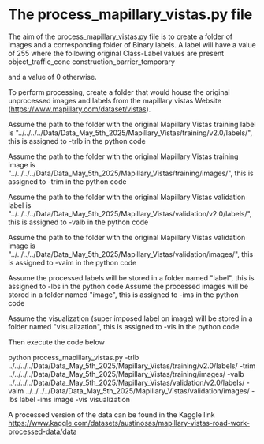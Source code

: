 # The process\_mapillary\_vistas.py file

The aim of the process\_mapillary\_vistas.py file is to create a folder of images and a corresponding folder of Binary labels. A label will have a value of 255 where the following original Class-Label values are present
object\_traffic\_cone
construction\_barrier\_temporary

and a value of 0 otherwise.



To perform processing, create a folder that would house the original unprocessed images and labels from the mapillary vistas Website (https://www.mapillary.com/dataset/vistas).

Assume the path to the folder with the original Mapillary Vistas training label is "../../../../Data/Data\_May\_5th\_2025/Mapillary\_Vistas/training/v2.0/labels/", this is assigned to -trlb in the python code

Assume the path to the folder with the original Mapillary Vistas training image is "../../../../Data/Data\_May\_5th\_2025/Mapillary\_Vistas/training/images/", this is assigned to -trim in the python code

Assume the path to the folder with the original Mapillary Vistas validation label is
"../../../../Data/Data\_May\_5th\_2025/Mapillary\_Vistas/validation/v2.0/labels/", this is assigned to -valb in the python code

Assume the path to the folder with the original Mapillary Vistas validation image is
"../../../../Data/Data\_May\_5th\_2025/Mapillary\_Vistas/validation/images/", this is assigned to -vaim in the python code

Assume the processed labels will be stored in a folder named "label", this is assigned to -lbs in the python code
Assume the processed images will be stored in a folder named "image", this is assigned to -ims in the python code

Assume the visualization (super imposed label on image) will be stored in a folder named "visualization", this is assigned to -vis in the python code



Then execute the code below


python process\_mapillary\_vistas.py -trlb ../../../../Data/Data\_May\_5th\_2025/Mapillary\_Vistas/training/v2.0/labels/ -trim ../../../../Data/Data\_May\_5th\_2025/Mapillary\_Vistas/training/images/  -valb ../../../../Data/Data\_May\_5th\_2025/Mapillary\_Vistas/validation/v2.0/labels/ -vaim ../../../../Data/Data\_May\_5th\_2025/Mapillary\_Vistas/validation/images/ -lbs label -ims image -vis visualization





A processed version of the data can be found in the Kaggle link https://www.kaggle.com/datasets/austinosas/mapillary-vistas-road-work-processed-data/data





